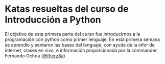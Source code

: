 # Katas resueltas del curso de Introducción a Python

El objetivo de esta primera parte del curso fue introducirnos a la programación con python como primer lenguaje. En esta primera semana se aprendio y sentaron las bases del lenguaje, con ayuda de la infor de internet, clases en vivo, e información proporcionada por la commander Fernando Ochoa ([@fherz8a](https://link-url-here.org))